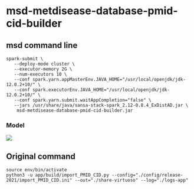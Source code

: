 # msd-metdisease-database-pmid-cid-builder

## msd command line

```
spark-submit \
   --deploy-mode cluster \
   --executor-memory 2G \
   --num-executors 10 \
   --conf spark.yarn.appMasterEnv.JAVA_HOME="/usr/local/openjdk/jdk-12.0.2+10/" \
   --conf spark.executorEnv.JAVA_HOME="/usr/local/openjdk/jdk-12.0.2+10/" \
   --conf spark.yarn.submit.waitAppCompletion="false" \
   --jars /usr/share/java/sansa-stack-spark_2.12-0.8.4_ExDistAD.jar \
    msd-metdisease-database-pmid-cid-builder.jar
```

### Model 

[![](https://mermaid.ink/img/pako:eNptkd1O40AMRl_FmqtUavMAvahUOs2CtLugtoiLpkKzGaf1NskEj8NveXcmCYiAuBuNfI792S8qcxbVVO3Z1AfY6LQCmG9_kxdwOTDmyFhlCCudQE4F7mAymZ1Stca77VqYqv0uVXCCs2iPcvXnQrdowq5cfaCjVnn2jq20_sROi4ixNiwk5CqoTXa89fTcE4sfCdDR8lqo8DEWVB1hMoO6JLsgcZp81niPfkG2M-iBIeoV48u6bbUdTL8bdd7lNqFCkHctufyBHCA9kURXXWd74_gY_2uo-DrG6LtpkOJX9MAkqI2YnE2Jc795FGjXBw8kB-jDIbPjTpMMNI73sQm7OmD8HysTd5eLN0x1uE4rP4-8uQ_Kv_2fD8Gw29JtRjYWKUZqrErk0pANl39pG6RKDlhiqqbhaTE3TSGpSqvXUNrU1ggubQjHapqbwuNYmUbc-qnK1FS4wY8iTSaMU75Xvb4Bp83OHA)](https://mermaid-js.github.io/mermaid-live-editor/edit#pako:eNptkd1O40AMRl_FmqtUavMAvahUOs2CtLugtoiLpkKzGaf1NskEj8NveXcmCYiAuBuNfI792S8qcxbVVO3Z1AfY6LQCmG9_kxdwOTDmyFhlCCudQE4F7mAymZ1Stca77VqYqv0uVXCCs2iPcvXnQrdowq5cfaCjVnn2jq20_sROi4ixNiwk5CqoTXa89fTcE4sfCdDR8lqo8DEWVB1hMoO6JLsgcZp81niPfkG2M-iBIeoV48u6bbUdTL8bdd7lNqFCkHctufyBHCA9kURXXWd74_gY_2uo-DrG6LtpkOJX9MAkqI2YnE2Jc795FGjXBw8kB-jDIbPjTpMMNI73sQm7OmD8HysTd5eLN0x1uE4rP4-8uQ_Kv_2fD8Gw29JtRjYWKUZqrErk0pANl39pG6RKDlhiqqbhaTE3TSGpSqvXUNrU1ggubQjHapqbwuNYmUbc-qnK1FS4wY8iTSaMU75Xvb4Bp83OHA)


## Original command

``` 
source env/bin/activate
python3 -u app/build/import_PMID_CID.py --config="./config/release-2021/import_PMID_CID.ini" --out="./share-virtuoso" --log="./logs-app"
```
